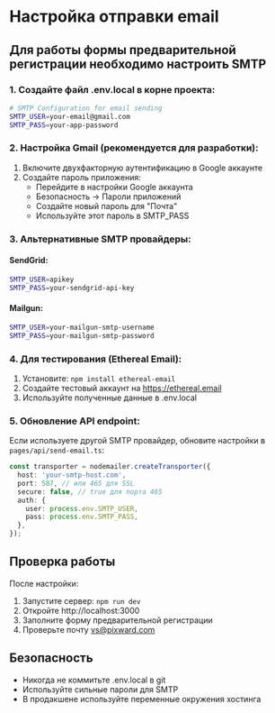 # Настройка отправки email

## Для работы формы предварительной регистрации необходимо настроить SMTP

### 1. Создайте файл .env.local в корне проекта:

```bash
# SMTP Configuration for email sending
SMTP_USER=your-email@gmail.com
SMTP_PASS=your-app-password
```

### 2. Настройка Gmail (рекомендуется для разработки):

1. Включите двухфакторную аутентификацию в Google аккаунте
2. Создайте пароль приложения:
   - Перейдите в настройки Google аккаунта
   - Безопасность → Пароли приложений
   - Создайте новый пароль для "Почта"
   - Используйте этот пароль в SMTP_PASS

### 3. Альтернативные SMTP провайдеры:

#### SendGrid:
```bash
SMTP_USER=apikey
SMTP_PASS=your-sendgrid-api-key
```

#### Mailgun:
```bash
SMTP_USER=your-mailgun-smtp-username
SMTP_PASS=your-mailgun-smtp-password
```

### 4. Для тестирования (Ethereal Email):

1. Установите: `npm install ethereal-email`
2. Создайте тестовый аккаунт на https://ethereal.email
3. Используйте полученные данные в .env.local

### 5. Обновление API endpoint:

Если используете другой SMTP провайдер, обновите настройки в `pages/api/send-email.ts`:

```typescript
const transporter = nodemailer.createTransporter({
  host: 'your-smtp-host.com',
  port: 587, // или 465 для SSL
  secure: false, // true для порта 465
  auth: {
    user: process.env.SMTP_USER,
    pass: process.env.SMTP_PASS,
  },
});
```

## Проверка работы

После настройки:
1. Запустите сервер: `npm run dev`
2. Откройте http://localhost:3000
3. Заполните форму предварительной регистрации
4. Проверьте почту vs@pixward.com

## Безопасность

- Никогда не коммитьте .env.local в git
- Используйте сильные пароли для SMTP
- В продакшене используйте переменные окружения хостинга
